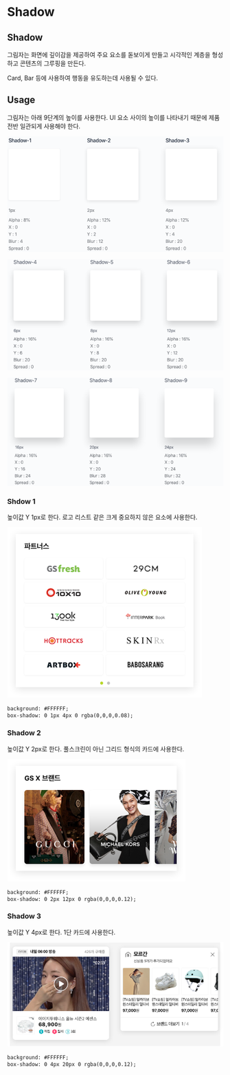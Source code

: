# Shadow

## Shadow

그림자는 화면에 깊이감을 제공하여 주요 요소를 돋보이게 만들고 시각적인 계층을 형성하고 콘텐츠의 그루핑을 만든다.

Card, Bar 등에 사용하여 행동을 유도하는데 사용될 수 있다.

## Usage

그림자는 아래 9단계의 높이를 사용한다. UI 요소 사이의 높이를 나타내기 때문에 제품 전반 일관되게 사용해야 한다.

![](../.gitbook/assets/image%20%28164%29.png)

![](../.gitbook/assets/image%20%28144%29.png)

![](../.gitbook/assets/image%20%28154%29.png)

### 

### Shdow 1

높이값 Y 1px로 한다. 로고 리스트 같은 크게 중요하지 않은 요소에 사용한다.

![](../.gitbook/assets/untitled-a51aec2e-43bf-4ec2-a007-9f7b0e69529a.png)

```text
background: #FFFFFF;
box-shadow: 0 1px 4px 0 rgba(0,0,0,0.08);
```

### Shadow 2

높이값 Y 2px로 한다. 풀스크린이 아닌 그리드 형식의 카드에 사용한다.

![](../.gitbook/assets/untitled-1a6bac06-fd6c-4962-8c22-9c521283c00e.png)

```text
background: #FFFFFF;
box-shadow: 0 2px 12px 0 rgba(0,0,0,0.12);
```

### Shadow 3

높이값 Y 4px로 한다. 1단 카드에 사용한다.

![](../.gitbook/assets/untitled-7cfbdafe-830c-4ff1-9d66-985745a08f6a.png)

```text
background: #FFFFFF;
box-shadow: 0 4px 20px 0 rgba(0,0,0,0.12);
```

